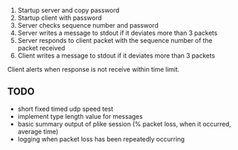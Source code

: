 1. Startup server and copy password
2. Startup client with password
3. Server checks sequence number and password
4. Server writes a message to stdout if it deviates more than 3 packets
5. Server responds to client packet with the sequence number of the packet received
6. Client writes a message to stdout if it deviates more than 3 packets

Client alerts when response is not receive within time limit.

## TODO
- short fixed timed udp speed test
- implement type length value for messages
- basic summary output of plike session (% packet loss, when it occurred, average time)
- logging when packet loss has been repeatedly occurring
